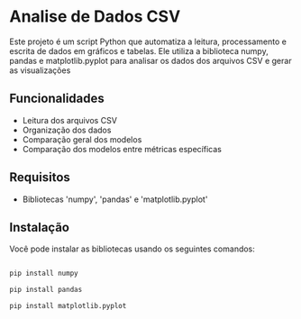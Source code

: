 # Analise de Dados CSV

Este projeto é um script Python que automatiza a leitura, processamento e escrita de dados em gráficos e tabelas. Ele utiliza a biblioteca numpy, pandas e matplotlib.pyplot para analisar os dados dos arquivos CSV e gerar as visualizações

## Funcionalidades

- Leitura dos arquivos CSV
- Organização dos dados
- Comparação geral dos modelos
- Comparação dos modelos entre métricas específicas

## Requisitos

- Bibliotecas 'numpy', 'pandas' e 'matplotlib.pyplot'

## Instalação

Você pode instalar as bibliotecas usando os seguintes comandos:

```bash

pip install numpy 

pip install pandas 

pip install matplotlib.pyplot 
```

